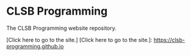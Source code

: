 # CLSB Programming
The CLSB Programming website repository.

[Click here to go to the site.]
[Click here to go to the site.]: https://clsb-programming.github.io
